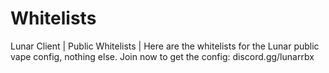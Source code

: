 # Whitelists
Lunar Client | Public Whitelists |
Here are the whitelists for the Lunar public vape config, nothing else.
Join now to get the config: discord.gg/lunarrbx
